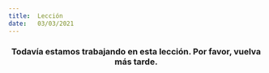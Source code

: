 ```yaml
---
title:  Lección
date:   03/03/2021
---
```


### <center>Todavía estamos trabajando en esta lección. Por favor, vuelva más tarde.</center>